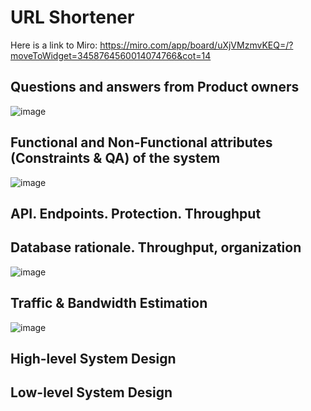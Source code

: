# URL Shortener
Here is a link to Miro: https://miro.com/app/board/uXjVMzmvKEQ=/?moveToWidget=3458764560014074766&cot=14

## Questions and answers from Product owners
![image](https://github.com/Glareone/AZ-304-SA-And-Architecture-Design-In-Depth/assets/4239376/331533a0-29e5-4628-b706-3ae02d502f0a)


## Functional and Non-Functional attributes (Constraints & QA) of the system
![image](https://github.com/Glareone/AZ-304-SA-And-Architecture-Design-In-Depth/assets/4239376/da1bf6f6-9013-43bf-92e4-05ba72c0d05b)


## API. Endpoints. Protection. Throughput

## Database rationale. Throughput, organization
![image](https://github.com/Glareone/AZ-304-SA-And-Architecture-Design-In-Depth/assets/4239376/11b20d48-7311-4dc6-b440-6af4c11cb6f7)

## Traffic & Bandwidth Estimation
![image](https://github.com/Glareone/AZ-304-SA-And-Architecture-Design-In-Depth/assets/4239376/8dc7df93-a244-49cd-bdcb-673d416b2cb1)


## High-level System Design

## Low-level System Design
